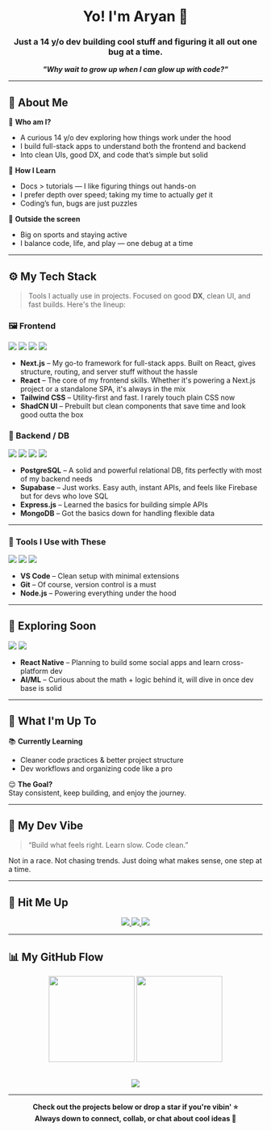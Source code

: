 <h1 align="center">Yo! I'm Aryan 👋</h1>

<h3 align="center">Just a 14 y/o dev building cool stuff and figuring it all out one bug at a time.</h3>

<p align="center"><i><b>"Why wait to grow up when I can glow up with code?"</b></i></p>

---

## 🚀 About Me

🎯 **Who am I?**
- A curious 14 y/o dev exploring how things work under the hood  
- I build full-stack apps to understand both the frontend and backend  
- Into clean UIs, good DX, and code that’s simple but solid

🧠 **How I Learn**
- Docs > tutorials — I like figuring things out hands-on  
- I prefer depth over speed; taking my time to actually *get* it  
- Coding’s fun, bugs are just puzzles

🏀 **Outside the screen**
- Big on sports and staying active  
- I balance code, life, and play — one debug at a time

---

## ⚙️ My Tech Stack

> Tools I actually use in projects. Focused on good **DX**, clean UI, and fast builds. Here's the lineup:

### 🖼 Frontend

<div align="left">
  <img src="https://img.shields.io/badge/Next.js-000000?style=for-the-badge&logo=nextdotjs&logoColor=white" />
  <img src="https://img.shields.io/badge/React-1C1C1C?style=for-the-badge&logo=react&logoColor=61DAFB" />
  <img src="https://img.shields.io/badge/TailwindCSS-0F172A?style=for-the-badge&logo=tailwindcss&logoColor=38BDF8" />
  <img src="https://img.shields.io/badge/ShadCN_UI-0F0F0F?style=for-the-badge&logo=radixui&logoColor=white" />
</div>

- **Next.js** – My go-to framework for full-stack apps. Built on React, gives structure, routing, and server stuff without the hassle  
- **React** – The core of my frontend skills. Whether it's powering a Next.js project or a standalone SPA, it's always in the mix  
- **Tailwind CSS** – Utility-first and fast. I rarely touch plain CSS now  
- **ShadCN UI** – Prebuilt but clean components that save time and look good outta the box

### 🧩 Backend / DB

<div align="left">
  <img src="https://img.shields.io/badge/PostgreSQL-1C1C1C?style=for-the-badge&logo=postgresql&logoColor=white" />
  <img src="https://img.shields.io/badge/Supabase-1C1C1C?style=for-the-badge&logo=supabase&logoColor=3ECF8E" />
  <img src="https://img.shields.io/badge/Express.js-1C1C1C?style=for-the-badge&logo=express&logoColor=white" />
  <img src="https://img.shields.io/badge/MongoDB-1C1C1C?style=for-the-badge&logo=mongodb&logoColor=47A248" />
</div>

- **PostgreSQL** – A solid and powerful relational DB, fits perfectly with most of my backend needs  
- **Supabase** – Just works. Easy auth, instant APIs, and feels like Firebase but for devs who love SQL  
- **Express.js** – Learned the basics for building simple APIs  
- **MongoDB** – Got the basics down for handling flexible data

---

### 🧪 Tools I Use with These

<div align="left">
  <img src="https://img.shields.io/badge/VSCode-1C1C1C?style=for-the-badge&logo=visualstudiocode&logoColor=007ACC" />
  <img src="https://img.shields.io/badge/Git-1C1C1C?style=for-the-badge&logo=git&logoColor=F05032" />
  <img src="https://img.shields.io/badge/Node.js-1C1C1C?style=for-the-badge&logo=nodedotjs&logoColor=339933" />
</div>

- **VS Code** – Clean setup with minimal extensions  
- **Git** – Of course, version control is a must  
- **Node.js** – Powering everything under the hood

---

## 🔮 Exploring Soon

<div align="left">
  <img src="https://img.shields.io/badge/React_Native-1C1C1C?style=for-the-badge&logo=react&logoColor=61DAFB" />
  <img src="https://img.shields.io/badge/AI_/_ML-1C1C1C?style=for-the-badge&logo=openai&logoColor=white" />
</div>

- **React Native** – Planning to build some social apps and learn cross-platform dev  
- **AI/ML** – Curious about the math + logic behind it, will dive in once dev base is solid  

---

## 🔭 What I'm Up To

📚 **Currently Learning**  
- Cleaner code practices & better project structure  
- Dev workflows and organizing code like a pro  

😌 **The Goal?**  
Stay consistent, keep building, and enjoy the journey.

---

## 🧘 My Dev Vibe

> “Build what feels right. Learn slow. Code clean.”

Not in a race. Not chasing trends. Just doing what makes sense, one step at a time.

---

## 🔗 Hit Me Up

<p align="center">
  <a href="https://github.com/rajaryandew" target="_blank">
    <img src="https://img.shields.io/badge/GitHub-rajaryandew-1C1C1C?style=for-the-badge&logo=github&logoColor=white"/>
  </a>
  <a href="https://x.com/rajaryandew" target="_blank">
    <img src="https://img.shields.io/badge/X-rajaryandew-1C1C1C?style=for-the-badge&logo=x&logoColor=white"/>
  </a>
  <img src="https://img.shields.io/badge/Discord-rajaryandew-1C1C1C?style=for-the-badge&logo=discord&logoColor=5865F2"/>
</p>

---

## 📊 My GitHub Flow

<div align="center">
  <img src="https://github-readme-stats.vercel.app/api?username=rajaryandew&show_icons=true&theme=radical&hide_border=true" height="170px"/>
  <img src="https://github-readme-stats.vercel.app/api/top-langs/?username=rajaryandew&layout=compact&theme=radical&hide_border=true" height="170px"/>
</div>

<br/>

<p align="center">
  <img src="https://streak-stats.demolab.com?user=rajaryandew&theme=react&hide_border=true" />
</p>

---

<p align="center">
  <b>Check out the projects below or drop a star if you're vibin' ⭐<br/>
  Always down to connect, collab, or chat about cool ideas 💬</b>
</p>

